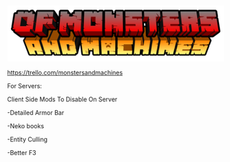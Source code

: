![](kubejs/assets/ui/textures/logo.png)

https://trello.com/monstersandmachines

For Servers: 

Client Side Mods To Disable On Server

-Detailed Armor Bar 

-Neko books 

-Entity Culling 

-Better F3 
